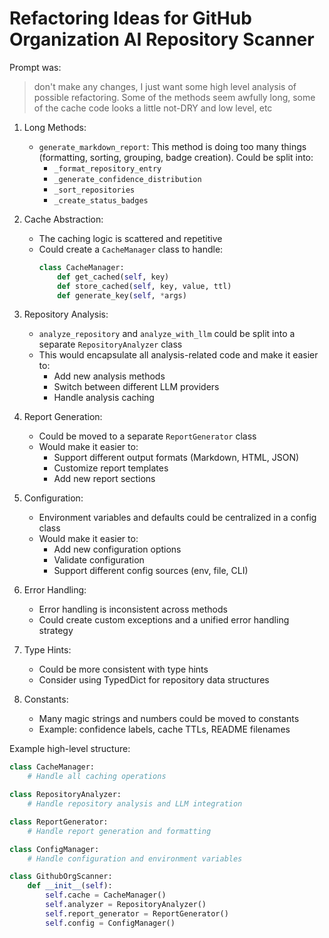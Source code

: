 # Refactoring Ideas for GitHub Organization AI Repository Scanner

Prompt was:

> don't make any changes, I just want some high level analysis of possible refactoring. Some of the methods seem awfully long, some of the cache code looks a little not-DRY and low level, etc

1. Long Methods:
   - `generate_markdown_report`: This method is doing too many things (formatting, sorting, grouping, badge creation). Could be split into:
     - `_format_repository_entry`
     - `_generate_confidence_distribution`
     - `_sort_repositories`
     - `_create_status_badges`

2. Cache Abstraction:
   - The caching logic is scattered and repetitive
   - Could create a `CacheManager` class to handle:
     ```python
     class CacheManager:
         def get_cached(self, key)
         def store_cached(self, key, value, ttl)
         def generate_key(self, *args)
     ```

3. Repository Analysis:
   - `analyze_repository` and `analyze_with_llm` could be split into a separate `RepositoryAnalyzer` class
   - This would encapsulate all analysis-related code and make it easier to:
     - Add new analysis methods
     - Switch between different LLM providers
     - Handle analysis caching

4. Report Generation:
   - Could be moved to a separate `ReportGenerator` class
   - Would make it easier to:
     - Support different output formats (Markdown, HTML, JSON)
     - Customize report templates
     - Add new report sections

5. Configuration:
   - Environment variables and defaults could be centralized in a config class
   - Would make it easier to:
     - Add new configuration options
     - Validate configuration
     - Support different config sources (env, file, CLI)

6. Error Handling:
   - Error handling is inconsistent across methods
   - Could create custom exceptions and a unified error handling strategy

7. Type Hints:
   - Could be more consistent with type hints
   - Consider using TypedDict for repository data structures

8. Constants:
   - Many magic strings and numbers could be moved to constants
   - Example: confidence labels, cache TTLs, README filenames

Example high-level structure:
```python
class CacheManager:
    # Handle all caching operations

class RepositoryAnalyzer:
    # Handle repository analysis and LLM integration

class ReportGenerator:
    # Handle report generation and formatting

class ConfigManager:
    # Handle configuration and environment variables

class GithubOrgScanner:
    def __init__(self):
        self.cache = CacheManager()
        self.analyzer = RepositoryAnalyzer()
        self.report_generator = ReportGenerator()
        self.config = ConfigManager()
```
```